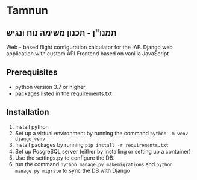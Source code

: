 # Tamnun

## תמנו"ן - תכנון משימה נוח ונגיש

Web - based flight configuration calculator for the IAF.
Django web application with custom API
Frontend based on vanilla JavaScript

## Prerequisites

- python version 3.7 or higher
- packages listed in the requirements.txt

## Installation

1. Install python
2. Set up a virtual environment by running the command `python -m venv django_venv`
3. Install packages by running `pip install -r requirements.txt`
4. Set up PosgreSQL server (either by installing or setting up a container)
5. Use the settings.py to configure the DB.
6. run the command `python manage.py makemigrations` and `python manage.py migrate` to sync the DB with Django

